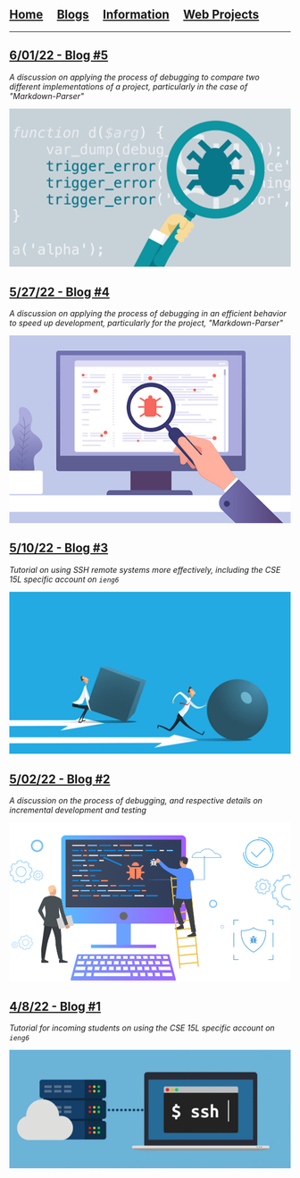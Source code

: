 ## [Home](/)&nbsp;&nbsp;&nbsp;&nbsp;&nbsp;[Blogs](/blogs)&nbsp;&nbsp;&nbsp;&nbsp;&nbsp;[Information](/information)&nbsp;&nbsp;&nbsp;&nbsp;&nbsp;[Web Projects](/webprojects)

---
## [6/01/22 - Blog #5](posts/2022-06-01-labreport5)
*A discussion on applying the process of debugging to compare two different implementations of a project, particularly in the case of "Markdown-Parser"*

![Blog 5 Thumbnail](/images/blog_images/blog_05/debug.png)

## [5/27/22 - Blog #4](posts/2022-05-27-labreport4)
*A discussion on applying the process of debugging in an efficient behavior to speed up development, particularly for the project, "Markdown-Parser"*

![Blog 4 Thumbnail](/images/blog_images/blog_04/debugging-visual.png)

## [5/10/22 - Blog #3](posts/2022-05-10-labreport3)
*Tutorial on using SSH remote systems more effectively, including the CSE 15L specific account on `ieng6`*

![Blog 3 Thumbnail](/images/blog_images/blog_03/efficiency.png)

## [5/02/22 - Blog #2](posts/2022-05-02-labreport2)
*A discussion on the process of debugging, and respective details on incremental development and testing*

![Blog 2 Thumbnail](/images/blog_images/blog_02/debugging.png)


## [4/8/22 - Blog #1](posts/2022-04-08-labreport1)
*Tutorial for incoming students on using the CSE 15L specific account on `ieng6`*

![Blog 1 Thumbnail](/images/blog_images/blog_01/ssh.png)